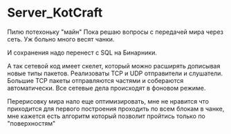 # Server_KotCraft
Пилю потехоньку "майн"
Пока решаю вопросы с передачей мира через сеть.
Уж больно много весят чанки.

И сохранения надо перенест с SQL на Бинарники.

А так сетевой код имеет скелет, который можно расширять дописывая новые типы пакетов.
Реализоваты TCP и UDP отправители и слушатели.
Большие TCP пакеты отправляются частями и собераются автоматически.
Все сетевые дела происходят в фоновом режиме.

Перерисовку мира нало еще оптимизировать, мне не нравится что приходится для первого построения проходить по всем блокам в чанке,
мне кажется есть алгоритм который позволит пройтись только по "поверхностям"
